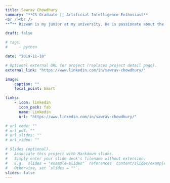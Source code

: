```yaml
---
title: Sawrav Chowdhury
summary: "**CS Graduate || Artificial Intelligence Enthusiast**
<br /><br />
**‟** Rizwan is my junior at my university. He is passionate about the Linux technology and also has a good amount of knowledge on python language. He has strong project development skills. He developed MagpieOS which is an Arch Linux based Linux Distribution for pc users. I would recommend his expertise. **”** "

draft: false

# tags:
#     - python

date: "2019-11-18"

# Optional external URL for project (replaces project detail page).
external_link: "https://www.linkedin.com/in/sawrav-chowdhury/"

image:
    caption: ""
    focal_point: Smart

links:
    - icon: linkedin
      icon_pack: fab
      name: Linkedin
      url: "https://www.linkedin.com/in/sawrav-chowdhury/"

# url_code: ""
# url_pdf: ""
# url_slides: ""
# url_video: ""

# Slides (optional).
#   Associate this project with Markdown slides.
#   Simply enter your slide deck's filename without extension.
#   E.g. `slides = "example-slides"` references `content/slides/example-slides.md`.
#   Otherwise, set `slides = ""`.
slides: false
---
```

